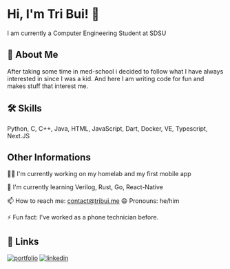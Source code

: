 # Hi, I'm Tri Bui! 👋

I am currently a Computer Engineering Student at SDSU
## 🚀 About Me

After taking some time in med-school i decided to follow what I have always interested in since I was a kid. And here I am writing code for fun and makes stuff that interest me.

## 🛠 Skills
Python, C, C++, Java, HTML, JavaScript, Dart, Docker, VE, Typescript, Next.JS

## Other Informations
👩‍💻 I'm currently working on my homelab and my first mobile app

🧠 I'm currently learning Verilog, Rust, Go, React-Native

📫 How to reach me: contact@tribui.me
😄 Pronouns: he/him

⚡️ Fun fact: I've worked as a phone technician before.


## 🔗 Links
[![portfolio](https://img.shields.io/badge/my_portfolio-000?style=for-the-badge&logo=ko-fi&logoColor=white)](https://tribui.me/)
[![linkedin](https://img.shields.io/badge/linkedin-0A66C2?style=for-the-badge&logo=linkedin&logoColor=white)](https://www.linkedin.com/in/tribui99/)
